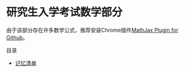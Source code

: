 # 研究生入学考试数学部分

由于该部分存在许多数学公式，推荐安装Chrome插件[MathJax Plugin for Github](https://chrome.google.com/webstore/detail/mathjax-plugin-for-github/ioemnmodlmafdkllaclgeombjnmnbima)。

目录

- [记忆清单](knowledge-list.md)
